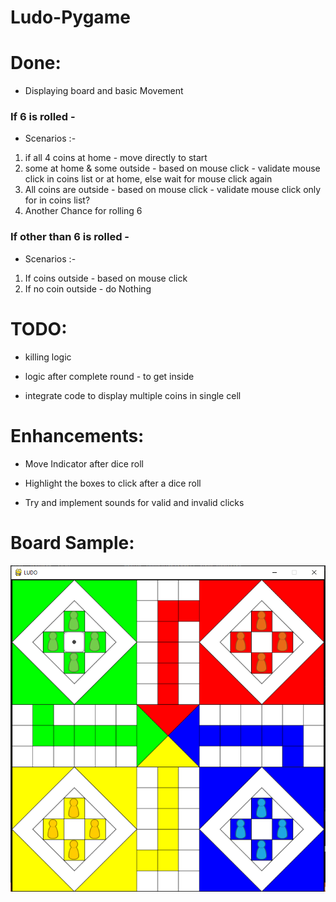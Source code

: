 # Ludo-Pygame

# Done:

* Displaying board and basic Movement

### If 6 is rolled - 
* Scenarios :- 
1. if all 4 coins at home - move directly to start
1. some at home & some outside - based on mouse click - validate mouse click in coins list or at home, else wait for mouse click again
1. All coins are outside - based on mouse click - validate mouse click only for in coins list?
1. Another Chance for rolling 6

### If other than 6 is rolled - 
* Scenarios :-
1. If coins outside - based on mouse click
1. If no coin outside - do Nothing

# TODO:
                
* killing logic

* logic after complete round - to get inside

* integrate code to display multiple coins in single cell

# Enhancements:

* Move Indicator after dice roll

* Highlight the boxes to click after a dice roll

* Try and implement sounds for valid and invalid clicks

# Board Sample:
![Ludo Board with Coins and Dice sample Logo](/assets/screenshot.png)
